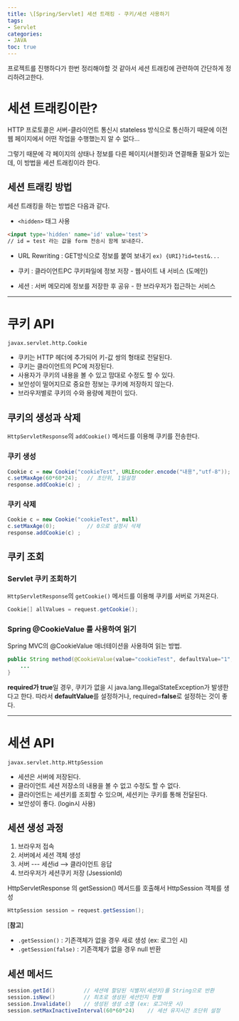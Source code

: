 ```yaml
---
title: \[Spring/Servlet] 세션 트래킹 - 쿠키/세션 사용하기 
tags:
- Servlet
categories:
- JAVA
toc: true
---
```


프로젝트를 진행하다가 한번 정리해야할 것 같아서
세션 트래킹에 관련하여 간단하게 정리하려고한다.




# 세션 트래킹이란?

HTTP 프로토콜은 서버-클라이언트 통신시 stateless 방식으로 통신하기 때문에
이전 웹 페이지에서 어떤 작업을 수행했는지 알 수 없다...

그렇기 때문에 각 페이지의 상태나 정보를 다른 페이지(서블릿)과 연결해줄 필요가 있는데,
이 방법을 세션 트래킹이라 한다.


## 세션 트래킹 방법

세션 트래킹을 하는 방법은 다음과 같다.

* `<hidden>` 태그 사용
```html
<input type='hidden' name='id' value='test'>
// id = test 라는 값을 form 전송시 함께 보내준다.
```

* URL Rewriting : GET방식으로 정보를 붙여 보내기
`ex) {URI}?id=test&...`

* 쿠키 : 클라이언트PC 쿠키파일에 정보 저장 - 웹사이트 내 서비스 (도메인)

* 세션 : 서버 메모리에 정보를 저장한 후 공유 - 한 브라우저가 접근하는 서비스 

- - -


# 쿠키 API

`javax.servlet.http.Cookie`

- 쿠키는 HTTP 헤더에 추가되어 키-값 쌍의 형태로 전달된다.
- 쿠키는 클라이언트의 PC에 저장된다.
- 사용자가 쿠키의 내용을 볼 수 있고 맘대로 수정도 할 수 있다.
- 보안성이 떨어지므로 중요한 정보는 쿠키에 저장하지 않는다.
- 브라우저별로 쿠키의 수와 용량에 제한이 있다.


## 쿠키의 생성과 삭제

`HttpServletResponse`의 `addCookie()` 메서드를 이용해 쿠키를 전송한다.

### 쿠키 생성 

```java
Cookie c = new Cookie("cookieTest", URLEncoder.encode("내용","utf-8")); // 한글일 경우
c.setMaxAge(60*60*24);   // 초단위, 1일설정
response.addCookie(c) ;  
```

### 쿠키 삭제

```java
Cookie c = new Cookie("cookieTest", null)
c.setMaxAge(0);          // 0으로 설정시 삭제
response.addCookie(c) ;  
```


## 쿠키 조회

### Servlet 쿠키 조회하기

`HttpServletResponse`의 `getCookie()` 메서드를 이용해 쿠키를 서버로 가져온다.

```java
Cookie[] allValues = request.getCookie();
```


### Spring @CookieValue 를 사용하여 읽기

Spring MVC의 @CookieValue 애너테이션을 사용하여 읽는 방법.

```java
public String method(@CookieValue(value="cookieTest", defaultValue="1", required=true) String value) {
    ...
}
```

**required가 true**일 경우, 쿠키가 없을 시 java.lang.IllegalStateException가 발생한다고 한다.
따라서 **defaultValue**를 설정하거나, required=**false**로 설정하는 것이 좋다.


- - -


# 세션 API

`javax.servlet.http.HttpSession`

- 세션은 서버에 저장된다.
- 클라이언트 세션 저장소의 내용을 볼 수 없고 수정도 할 수 없다.
- 클라이언트는 세션키를 조회할 수 있으며, 세션키는 쿠키를 통해 전달된다.
- 보안성이 좋다. (login시 사용)

## 세션 생성 과정

1. 브라우저 접속
2. 서버에서 세션 객체 생성
3. 서버 --- 세션id --> 클라이언트 응답
4. 브라우저가 세션쿠키 저장 (JsessionId)

HttpServletResponse 의 getSession() 메서드를 호출해서 HttpSession 객체를 생성

```java
HttpSession session = request.getSession();
```

[**참고**]
- `.getSession()` : 기존객체가 없을 경우 새로 생성 (ex: 로그인 시)
- `.getSession(false)` : 기존객체가 없을 경우 null 반환


## 세션 메서드

```java
session.getId()         // 세션에 할당된 식별자(세션키)를 String으로 반환
session.isNew()         // 최초로 생성된 세션인지 판별
session.Invalidate()    // 생성된 생성 소멸 (ex: 로그아웃 시)
session.setMaxInactiveInterval(60*60*24)    // 세션 유지시간 초단위 설정
```